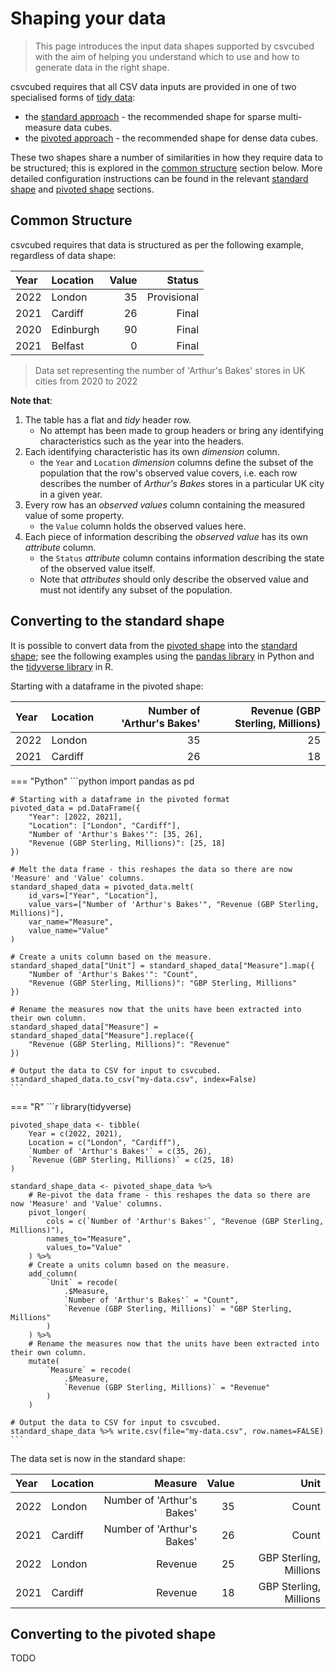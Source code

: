 # Shaping your data

> This page introduces the input data shapes supported by csvcubed with the aim of helping you understand which to use and how to generate data in the right shape.  

csvcubed requires that all CSV data inputs are provided in one of two specialised forms of [tidy data](../glossary/index.md#tidy-data):

* the [standard approach](./standard-shape.md) - the recommended shape for sparse multi-measure data cubes.
* the [pivoted approach](./pivoted-shape.md) - the recommended shape for dense data cubes.

These two shapes share a number of similarities in how they require data to be structured; this is explored in the [common structure](#common-structure) section below. More detailed configuration instructions can be found in the relevant [standard shape](./standard-shape.md) and [pivoted shape](./pivoted-shape.md) sections.

## Common Structure

csvcubed requires that data is structured as per the following example, regardless of data shape:

| Year | Location  | Value |      Status |
|:-----|:----------|------:|------------:|
| 2022 | London    |    35 | Provisional |
| 2021 | Cardiff   |    26 |       Final |
| 2020 | Edinburgh |    90 |       Final |
| 2021 | Belfast   |     0 |       Final |

> Data set representing the number of 'Arthur's Bakes' stores in UK cities from 2020 to 2022

**Note that**:

1. The table has a flat and _tidy_ header row.
    * No attempt has been made to group headers or bring any identifying characteristics such as the year into the headers.
2. Each identifying characteristic has its own _dimension_ column.
    * the `Year` and `Location` _dimension_ columns define the subset of the population that the row's observed value covers, i.e. each row describes the number of _Arthur's Bakes_ stores in a particular UK city in a given year.
3. Every row has an _observed values_ column containing the measured value of some property.
    * the `Value` column holds the observed values here.
4. Each piece of information describing the _observed value_ has its own _attribute_ column.
    * the `Status` _attribute_ column contains information describing the state of the observed value itself.
    * Note that _attributes_ should only describe the observed value and must not identify any subset of the population.  

## Converting to the standard shape

It is possible to convert data from the [pivoted shape](./pivoted-shape.md) into the [standard shape](./standard-shape.md); see the following examples using the [pandas library](https://pandas.pydata.org/) in Python and the [tidyverse library](https://tidyverse.org/) in R.

Starting with a dataframe in the pivoted shape:

| Year | Location | Number of 'Arthur's Bakes' | Revenue (GBP Sterling, Millions) |
|:-----|:---------|---------------------------:|---------------------------------:|
| 2022 | London   |                         35 |                               25 |
| 2021 | Cardiff  |                         26 |                               18 |

=== "Python"
    ```python
    import pandas as pd

    # Starting with a dataframe in the pivoted format
    pivoted_data = pd.DataFrame({
        "Year": [2022, 2021],
        "Location": ["London", "Cardiff"],
        "Number of 'Arthur's Bakes'": [35, 26],
        "Revenue (GBP Sterling, Millions)": [25, 18]
    })

    # Melt the data frame - this reshapes the data so there are now 'Measure' and 'Value' columns.
    standard_shaped_data = pivoted_data.melt(
        id_vars=["Year", "Location"],
        value_vars=["Number of 'Arthur's Bakes'", "Revenue (GBP Sterling, Millions)"],
        var_name="Measure",
        value_name="Value"
    )

    # Create a units column based on the measure.
    standard_shaped_data["Unit"] = standard_shaped_data["Measure"].map({
        "Number of 'Arthur's Bakes'": "Count",
        "Revenue (GBP Sterling, Millions)": "GBP Sterling, Millions"
    })

    # Rename the measures now that the units have been extracted into their own column.
    standard_shaped_data["Measure"] = standard_shaped_data["Measure"].replace({
        "Revenue (GBP Sterling, Millions)": "Revenue"
    })

    # Output the data to CSV for input to csvcubed.
    standard_shaped_data.to_csv("my-data.csv", index=False)
    ```
=== "R"
    ```r
    library(tidyverse)

    pivoted_shape_data <- tibble( 
        Year = c(2022, 2021),
        Location = c("London", "Cardiff"),
        `Number of 'Arthur's Bakes'` = c(35, 26),
        `Revenue (GBP Sterling, Millions)` = c(25, 18)
    )

    standard_shape_data <- pivoted_shape_data %>% 
        # Re-pivot the data frame - this reshapes the data so there are now 'Measure' and 'Value' columns.
        pivot_longer(
            cols = c(`Number of 'Arthur's Bakes'`, "Revenue (GBP Sterling, Millions)"), 
            names_to="Measure", 
            values_to="Value"
        ) %>% 
        # Create a units column based on the measure.
        add_column(
            `Unit` = recode(
                .$Measure,
                `Number of 'Arthur's Bakes'` = "Count",
                `Revenue (GBP Sterling, Millions)` = "GBP Sterling, Millions"
            )
        ) %>%
        # Rename the measures now that the units have been extracted into their own column.
        mutate(
            `Measure` = recode(
                .$Measure,
                `Revenue (GBP Sterling, Millions)` = "Revenue"
            )
        )

    # Output the data to CSV for input to csvcubed.
    standard_shape_data %>% write.csv(file="my-data.csv", row.names=FALSE)
    ```

The data set is now in the standard shape:

| Year | Location |                    Measure | Value |                   Unit |
|:-----|:---------|---------------------------:|------:|-----------------------:|
| 2022 | London   | Number of 'Arthur's Bakes' |    35 |                  Count |
| 2021 | Cardiff  | Number of 'Arthur's Bakes' |    26 |                  Count |
| 2022 | London   |                    Revenue |    25 | GBP Sterling, Millions |
| 2021 | Cardiff  |                    Revenue |    18 | GBP Sterling, Millions |

## Converting to the pivoted shape

TODO
